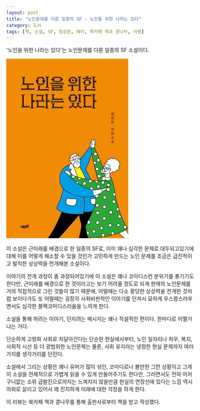 ```yaml
---
layout: post
title: "노인문제를 다룬 일종의 SF - 노인을 위한 나라는 있다"
category: 도서
tags: [책, 소설, SF, 정성문, 예미, 북카페 책과 콩나무, 서평]
---
```


'노인을 위한 나라는 있다'는
노인문제를 다룬 일종의 SF 소설이다.

![표지](/images/book/there-is-a-country-for-old-men-book.jpg)

이 소설은 근미래를 배경으로 한 일종의 SF로,
이미 꽤나 심각한 문제로 대두되고있기에
대체 이를 어떻게 해소할 수 있을 것인가 고민하게 만드는 노인 문제를
조금은 급진적이고 발칙한 상상력을 전개해본 소설이다.

이야기의 전개 과정이 좀 과장되어있기에
이 소설은 꽤나 코미디스런 분위기를 풍기기도 한다만,
근미래를 배경으로 한 것이라고는 보기 어려울 정도로
되게 현재의 노인문제를 거의 직접적으로 그린 것들이 많기 때문에,
어떨때는 다소 황당한 상상력을 전개한 것처럼 보이다가도
또 어떨때는 굉장히 사회비판적인 이야기를 던져서
묘하게 우스꽝스러우면서도 심각한 블랙코미디스러움을 느끼게 한다.

소설을 통해 하려는 이야기,
던지려는 메시지는 꽤나 직설적인 편이다.
한마디로 어쩔거냐는 거다.

단순하게 고령화 사회로 치달아간다는 단순한 현실에서부터,
노인 일자리나 처우, 복지, 사회적 시선 등 더 광범위한 노인문제는 물론,
사회 유지라는 냉정한 현실 문제까지 여러가지를 생각거리를 던진다.

소설에서 그리는 상황은 꽤나 유머가 많이 섞인, 코미디로나 볼만한 그런 상황이고
그게 이 소설을 전체적으로 가볍게 읽을 수 있게 만들어주기도 한다만,
그러면서도 전혀 어처구니없는 소위 급발진으로까지는 느껴지지 않을만큼
현실의 연장선에 있다는 느낌 역시 의외로 살리고 있어서
꽤 진지하게 미래에 대한 걱정을 하게 한다.



<div class="im im-info">
이 리뷰는 북카페 책과 콩나무를 통해 출판사로부터 책을 받고 작성했다.
</div>
